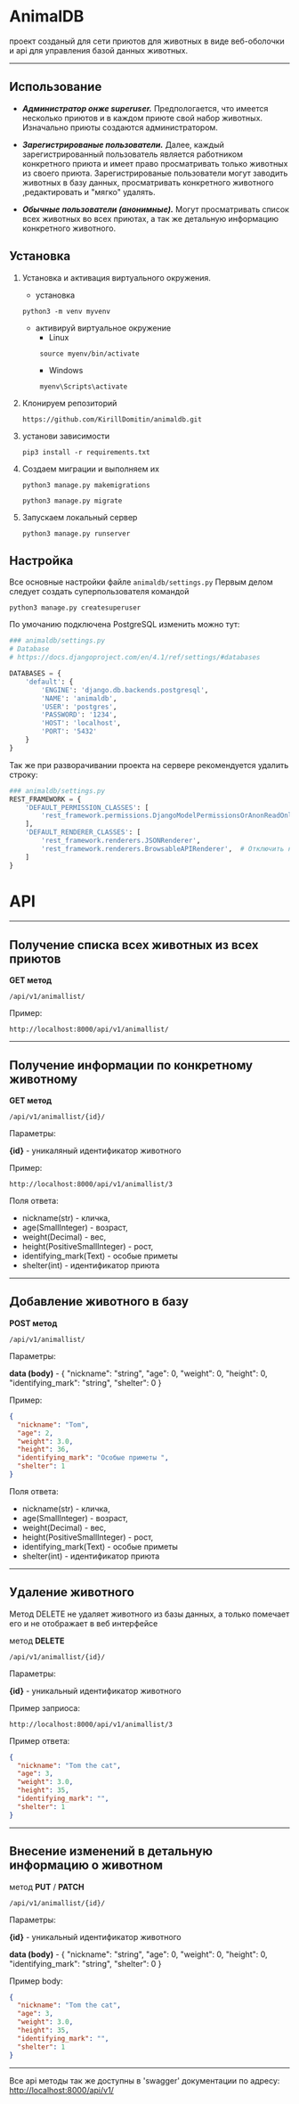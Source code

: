 # AnimalDB

проект созданый для сети приютов для животных в виде веб-оболочки и api для управления базой данных животных.
___

## Использование

* ***Администратор онже superuser.***
  Предпологается, что имеется несколько приютов и в каждом приюте свой набор животных. Изначально приюты создаются
  администратором.

* ***Зарегистрированые пользователи.***
  Далее, каждый зарегистрированный пользователь является работником конкретного приюта и имеет право
  просматривать только животных из своего приюта. Зарегистрированые пользователи могут заводить животных в базу данных,
  просматривать конкретного животного ,редактировать и "мягко" удалять.

* ***Обычные пользователи (анонимные).***
  Могут просматривать список всех животных во всех приютах, а так же детальную информацию конкретного животного.

## Установка

1. Установка и активация виртуального окружения.
    * установка
   ```
   python3 -m venv myvenv
    ```

    * активируй виртуальное окружение
        * Linux
         ```
          source myenv/bin/activate
         ```
        * Windows
         ```
          myenv\Scripts\activate
         ```
2. Клонируем репозиторий
    ```
   https://github.com/KirillDomitin/animaldb.git
   ```
3. установи зависимости
    ```
   pip3 install -r requirements.txt
   ```
4. Создаем миграции и выполняем их

    ```
    python3 manage.py makemigrations
    ```

    ```
    python3 manage.py migrate
    ```

5. Запускаем локальный сервер
    ```
    python3 manage.py runserver
    ``` 

## Настройка

Все основные настройки файле `animaldb/settings.py`
Первым делом следует создать суперпользователя командой

 ```
 python3 manage.py createsuperuser
 ```

По умочанию подключена PostgreSQL изменить можно тут:

```python 
### animaldb/settings.py
# Database
# https://docs.djangoproject.com/en/4.1/ref/settings/#databases

DATABASES = {
    'default': {
        'ENGINE': 'django.db.backends.postgresql',
        'NAME': 'animaldb',
        'USER': 'postgres',
        'PASSWORD': '1234',
        'HOST': 'localhost',
        'PORT': '5432'
    }
}
```

Так же при разворачивании проекта на сервере рекомендуется удалить строку:

```python
### animaldb/settings.py
REST_FRAMEWORK = {
    'DEFAULT_PERMISSION_CLASSES': [
        'rest_framework.permissions.DjangoModelPermissionsOrAnonReadOnly'
    ],
    'DEFAULT_RENDERER_CLASSES': [
        'rest_framework.renderers.JSONRenderer',
        'rest_framework.renderers.BrowsableAPIRenderer',  # Отключить на боевом сервере
    ]
}
```
 
# API
___
## Получение списка всех животных из всех приютов

**GET метод**
```
/api/v1/animallist/  
```

Пример:

```
http://localhost:8000/api/v1/animallist/
```

___
## Получение информации по конкретному животному

**GET метод**
```
/api/v1/animallist/{id}/
```
Параметры:

**{id}** - уникаляный идентификатор животного

Пример:
```
http://localhost:8000/api/v1/animallist/3
```
Поля ответа:

* nickname(str) - кличка,
* age(SmallInteger) - возраст,
* weight(Decimal) - вес,
* height(PositiveSmallInteger) - рост,
* identifying_mark(Text) - особые приметы
* shelter(int) - идентификатор приюта
___

## Добавление животного в базу

**POST метод**

```
/api/v1/animallist/
```
Параметры:

**data (body)** - {
  "nickname": "string",
  "age": 0,
  "weight": 0,
  "height": 0,
  "identifying_mark": "string",
  "shelter": 0
}

Пример:

```json
{
  "nickname": "Tom",
  "age": 2,
  "weight": 3.0,
  "height": 36,
  "identifying_mark": "Особые приметы ",
  "shelter": 1
}
```
Поля ответа:

* nickname(str) - кличка,
* age(SmallInteger) - возраст,
* weight(Decimal) - вес,
* height(PositiveSmallInteger) - рост,
* identifying_mark(Text) - особые приметы
* shelter(int) - идентификатор приюта
___

## Удаление животного
Метод DELETE не удаляет животного из базы данных, а только помечает его и не отображает в веб интерфейсе


метод **DELETE**

```djangourlpath
/api/v1/animallist/{id}/
```
Параметры:

**{id}** - уникальный идентификатор животного

Пример заприоса:
```
http://localhost:8000/api/v1/animallist/3
```
Пример ответа:
```json
{
  "nickname": "Tom the cat",
  "age": 3,
  "weight": 3.0,
  "height": 35,
  "identifying_mark": "",
  "shelter": 1
}
```

___
## Внесение изменений в детальную информацию о животном

метод **PUT** / **PATCH**

```djangourlpath
/api/v1/animallist/{id}/
```
Параметры:

**{id}** - уникальный идентификатор животного

**data (body)** - {
  "nickname": "string",
  "age": 0,
  "weight": 0,
  "height": 0,
  "identifying_mark": "string",
  "shelter": 0
}

Пример body:
```json
{
  "nickname": "Tom the cat",
  "age": 3,
  "weight": 3.0,
  "height": 35,
  "identifying_mark": "",
  "shelter": 1
}
```

___
Все api методы так же доступны в 'swagger' документации по адресу:
<http://localhost:8000/api/v1/>